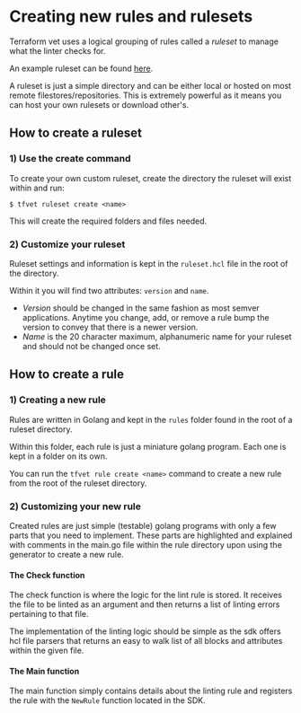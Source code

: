 # Creating new rules and rulesets

Terraform vet uses a logical grouping of rules called a _ruleset_ to manage what the linter checks for.

An example ruleset can be found [here](https://github.com/clintjedwards/tfvet-ruleset-example).

A ruleset is just a simple directory and can be either local or hosted on most remote
filestores/repositories. This is extremely powerful as it means you can host your own rulesets or
download other's.

## How to create a ruleset

### 1) Use the create command

To create your own custom ruleset, create the directory the ruleset will exist within and run:

`$ tfvet ruleset create <name>`

This will create the required folders and files needed.

### 2) Customize your ruleset

Ruleset settings and information is kept in the `ruleset.hcl` file in the root of the directory.

Within it you will find two attributes: `version` and `name`.

- _Version_ should be changed in the same fashion as most semver applications. Anytime you change, add, or remove
  a rule bump the version to convey that there is a newer version.
- _Name_ is the 20 character maximum, alphanumeric name for your ruleset and should not be changed once set.

## How to create a rule

### 1) Creating a new rule

Rules are written in Golang and kept in the `rules` folder found in the root of a ruleset directory.

Within this folder, each rule is just a miniature golang program. Each one is kept in a folder on its own.

You can run the `tfvet rule create <name>` command to create a new rule from the root of the ruleset directory.

### 2) Customizing your new rule

Created rules are just simple (testable) golang programs with only a few parts that you need to implement. These parts
are highlighted and explained with comments in the main.go file within the rule directory upon using
the generator to create a new rule.

#### **The Check function**

The check function is where the logic for the lint rule is stored. It receives the file to be linted
as an argument and then returns a list of linting errors pertaining to that file.

The implementation of the linting logic should be simple as the sdk offers hcl file parsers that returns
an easy to walk list of all blocks and attributes within the given file.

#### **The Main function**

The main function simply contains details about the linting rule and registers the rule with the
`NewRule` function located in the SDK.
